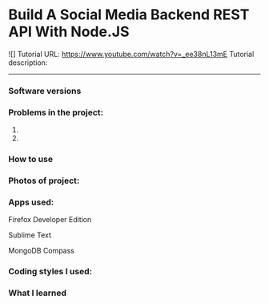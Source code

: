 # Build A Social Media Backend REST API With Node.JS
![]
Tutorial URL: https://www.youtube.com/watch?v=_ee38nL13mE
Tutorial description:

___________

### Software versions

### Problems in the project:
1.
2.

### How to use

### Photos of project:

### Apps used:
Firefox Developer Edition

Sublime Text

MongoDB Compass


### Coding styles I used:

### What I learned
